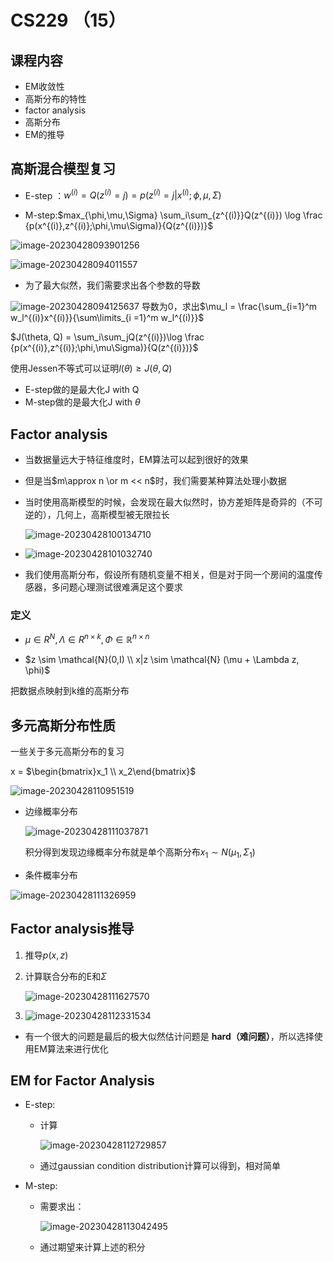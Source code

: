 # CS229 （15）

## 课程内容

- EM收敛性
- 高斯分布的特性
- factor analysis
- 高斯分布
- EM的推导



## 高斯混合模型复习

- E-step ：$w^{(i)} = Q(z^{(i)} = j)= p(z^{(i)} = j |x^{(i)};\phi,\mu,\Sigma)$

- M-step:$max_{\phi,\mu,\Sigma} \sum_i\sum_{z^{(i)}}Q(z^{(i)}) \log \frac {p(x^{(i)},z^{(i)};\phi,\mu\Sigma)}{Q(z^{(i)})}$

![image-20230428093901256](http://typora-yy.oss-cn-hangzhou.aliyuncs.com/img/image-20230428093901256.png)

![image-20230428094011557](http://typora-yy.oss-cn-hangzhou.aliyuncs.com/img/image-20230428094011557.png)

- 为了最大似然，我们需要求出各个参数的导数

![image-20230428094125637](http://typora-yy.oss-cn-hangzhou.aliyuncs.com/img/image-20230428094125637.png)	导数为0，求出$\mu_l = \frac{\sum_{i=1}^m w_l^{(i)}x^{(i)}}{\sum\limits_{i =1}^m w_l^{(i)}}$



$J(\theta, Q) = \sum_i\sum_jQ(z^{(i)})\log \frac {p(x^{(i)},z^{(i)};\phi,\mu\Sigma)}{Q(z^{(i)})}$

使用Jessen不等式可以证明$l(\theta) \ge J(\theta,Q)$

- E-step做的是最大化J with Q
- M-step做的是最大化J with $\theta$



## Factor analysis 

- 当数据量远大于特征维度时，EM算法可以起到很好的效果
- 但是当$m\approx n \or m << n$时，我们需要某种算法处理小数据

- 当时使用高斯模型的时候，会发现在最大似然时，协方差矩阵是奇异的（不可逆的），几何上，高斯模型被无限拉长

  ![image-20230428100134710](http://typora-yy.oss-cn-hangzhou.aliyuncs.com/img/image-20230428100134710.png)

- ![image-20230428101032740](http://typora-yy.oss-cn-hangzhou.aliyuncs.com/img/image-20230428101032740.png)

- 我们使用高斯分布，假设所有随机变量不相关，但是对于同一个房间的温度传感器，多问题心理测试很难满足这个要求



### 定义

- $\mu \in R^N, \Lambda \in R^{n \times k},\Phi\in\mathbb{R}^{n\times n}$

- $z \sim \mathcal{N}(0,I) \\ x|z \sim \mathcal{N} (\mu + \Lambda z, \phi)$

把数据点映射到k维的高斯分布





## 多元高斯分布性质

一些关于多元高斯分布的复习

x = $\begin{bmatrix}x_1 \\ x_2\end{bmatrix}$

![image-20230428110951519](http://typora-yy.oss-cn-hangzhou.aliyuncs.com/img/image-20230428110951519.png)

- 边缘概率分布

  ![image-20230428111037871](http://typora-yy.oss-cn-hangzhou.aliyuncs.com/img/image-20230428111037871.png)

  积分得到发现边缘概率分布就是单个高斯分布$x_1 \sim N(\mu_1,\Sigma_1)$

- 条件概率分布

![image-20230428111326959](http://typora-yy.oss-cn-hangzhou.aliyuncs.com/img/image-20230428111326959.png)



## Factor analysis推导

1. 推导$p(x,z)$

2. 计算联合分布的E和$\Sigma$

   ![image-20230428111627570](http://typora-yy.oss-cn-hangzhou.aliyuncs.com/img/image-20230428111627570.png)

3. ![image-20230428112331534](http://typora-yy.oss-cn-hangzhou.aliyuncs.com/img/image-20230428112331534.png)

- 有一个很大的问题是最后的极大似然估计问题是 **hard（难问题）**，所以选择使用EM算法来进行优化

## EM for Factor Analysis

- E-step:

  - 计算

    ![image-20230428112729857](http://typora-yy.oss-cn-hangzhou.aliyuncs.com/img/image-20230428112729857.png)

  - 通过gaussian condition distribution计算可以得到，相对简单

- M-step:

  - 需要求出：

    ![image-20230428113042495](http://typora-yy.oss-cn-hangzhou.aliyuncs.com/img/image-20230428113042495.png)

  - 通过期望来计算上述的积分